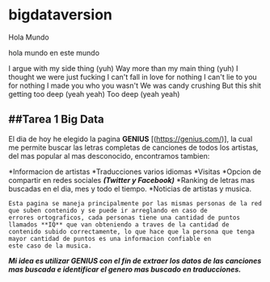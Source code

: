 # bigdataversion
Hola Mundo

hola mundo en este mundo

I argue with my side thing (yuh)
Way more than my main thing (yuh)
I thought we were just fucking
I can't fall in love for nothing
I can't lie to you for nothing
I made you who you wasn't
We was candy crushing
But this shit getting too deep (yeah yeah)
Too deep (yeah yeah)

##Tarea 1 Big Data
-

El dia de hoy he elegido la pagina **GENIUS** [(https://genius.com/)], la cual me permite buscar las letras completas de canciones
de todos los artistas, del mas popular al mas desconocido, encontramos tambien:

*Informacion de artistas
*Traducciones varios idiomas
*Visitas
*Opcion de compartir en redes sociales ***(Twitter y Facebook)***
*Ranking de letras mas buscadas en el dia, mes y todo el tiempo.
*Noticias de artistas y musica.
~~~
Esta pagina se maneja principalmente por las mismas personas de la red que suben contenido y se puede ir arreglando en caso de
errores ortograficos, cada personas tiene una cantidad de puntos llamados **IQ** que van obteniendo a traves de la cantidad de 
contenido subido correctamente, lo que hace que la persona que tenga mayor cantidad de puntos es una informacion confiable en 
este caso de la musica. 
~~~
***Mi idea es utilizar **GENIUS** con el fin de extraer los datos de las canciones mas buscada e identificar el genero mas buscado 
en traducciones.***